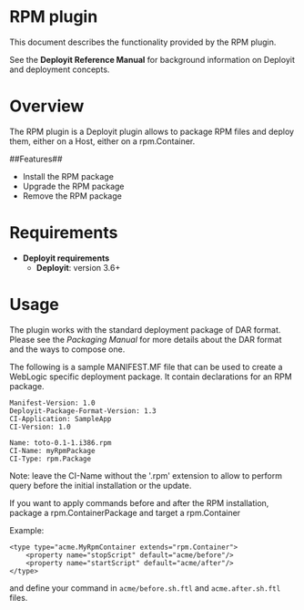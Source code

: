 # RPM plugin #

This document describes the functionality provided by the RPM plugin.

See the **Deployit Reference Manual** for background information on Deployit and deployment concepts.

# Overview #

The RPM plugin is a Deployit plugin allows to package RPM files and deploy them, either on a Host, either on a rpm.Container.

##Features##

* Install the RPM package
* Upgrade the RPM package
* Remove the RPM package

# Requirements #

* **Deployit requirements**
	* **Deployit**: version 3.6+

# Usage #

The plugin works with the standard deployment package of DAR format. Please see the _Packaging Manual_ for more details about the DAR format and the ways to 
compose one. 

The following is a sample MANIFEST.MF file that can be used to create a WebLogic specific deployment package. 
It contain declarations for an RPM package.

    Manifest-Version: 1.0
    Deployit-Package-Format-Version: 1.3
    CI-Application: SampleApp
    CI-Version: 1.0

    Name: toto-0.1-1.i386.rpm
    CI-Name: myRpmPackage
    CI-Type: rpm.Package

Note: leave the CI-Name without the '.rpm' extension to allow to perform query before the initial installation or the update.

If you want to apply commands before and after the RPM installation, package a rpm.ContainerPackage and target a rpm.Container

Example:

	<type type="acme.MyRpmContainer extends="rpm.Container">
		<property name="stopScript" default="acme/before"/>
		<property name="startScript" default="acme/after"/>
	</type>

and define your command in `acme/before.sh.ftl` and `acme.after.sh.ftl` files.

